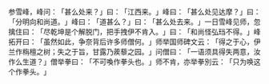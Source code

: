参雪峰，峰问：​「甚么处来？​」曰：​「江西来。​」峰曰：​「甚么处见达摩？​」曰：​「分明向和尚道。​」峰曰：​「道甚么？​」曰：​「甚么处去来。​」一日雪峰见师，忽擒住曰：​「尽乾坤是个解脱门，把手拽伊不肯入。​」曰：​「和尚怪弘珰不得。​」峰拓开曰：​「虽然如此，争奈背后许多师僧何。​」师举国师碑文云：​「得之于心，伊兰作栴檀之树；失之于旨，甘露乃蒺藜之园。​」问僧曰：​「一语须具得失两意，汝作么生道？​」僧举拳曰：​「不可喚作拳头也。​」师不肯，亦举拳別云：​「只为唤这个作拳头。​」